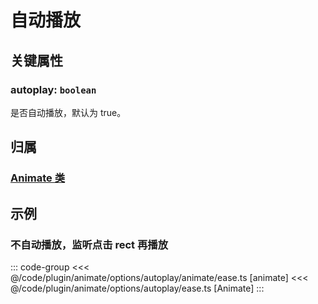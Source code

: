 <script setup>
import Case from '/component/Case.vue'
</script>

# 自动播放

## 关键属性

### autoplay: `boolean`

是否自动播放，默认为 true。

## 归属

### [Animate 类](/plugin/in/animate/index.md)

## 示例

### 不自动播放，监听点击 rect 再播放

::: code-group
<<< @/code/plugin/animate/options/autoplay/animate/ease.ts [animate]
<<< @/code/plugin/animate/options/autoplay/ease.ts [Animate]
:::
